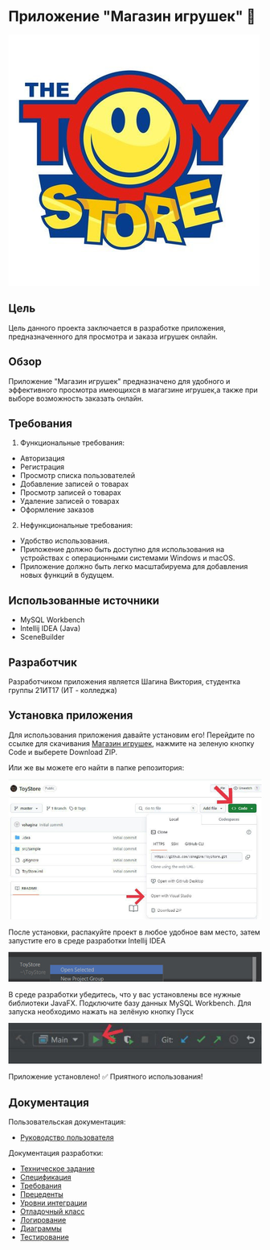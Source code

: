# Приложение "Магазин игрушек" 🐻

![logo](https://github.com/Vshagina/ToyStorePM02/blob/main/image/logo.jpg "logo")


## Цель 

Цель данного проекта заключается в разработке приложения, предназначенного для просмотра и заказа игрушек онлайн.

## Обзор 

Приложение "Магазин игрушек" предназначено для удобного и эффективного просмотра имеющихся в магагзине игрушек,а также при выборе возможность заказать онлайн.

## Требования

1. Функциональные требования:
- Авторизация 
- Регистрация
- Просмотр списка пользователей
- Добавление записей о товарах
- Просмотр записей о товарах
- Удаление записей о товарах
- Оформление заказов

2. Нефункциональные требования:
- Удобство использования.
- Приложение должно быть доступно для использования на устройствах с операционными системами Windows и macOS.
- Приложение должно быть легко масштабируема для добавления новых функций в будущем.

## Использованные источники 

- MySQL Workbench 
- Intellij IDEA (Java)
- SceneBuilder

## Разработчик

Разработчиком приложения является Шагина Виктория, студентка группы 21ИТ17 (ИТ - колледжа) 

## Установка приложения 

Для использования приложения давайте установим его! Перейдите по ссылке для скачивания [Магазин игрушек](https://github.com/Vshagina/ToyStore), нажмите на зеленую кнопку Code и выберете Download ZIP.

Или же вы можете его найти в папке репозитория: 

![sc1](https://github.com/Vshagina/ToyStorePM02/blob/main/image/sc1.jpg "sc1")

После установки, распакуйте проект в любое удобное вам место, затем запустите его в среде разработки Intellij IDEA

![sc2](https://github.com/Vshagina/ToyStorePM02/blob/main/image/sc2.jpg "sc2")

В среде разработки убедитесь, что у вас установлены все нужные библиотеки JavaFX. 
Подключите базу данных MySQL Workbench.
Для запуска необходимо нажать на зелёную кнопку Пуск

![sc3](https://github.com/Vshagina/ToyStorePM02/blob/main/image/sc3.jpg "sc3")

Приложение установлено! :white_check_mark: Приятного использования!

## Документация 

Пользовательская документация:

- [Руководство пользователя](https://github.com/Vshagina/ToyStorePM02/wiki/8.-%D0%A0%D1%83%D0%BA%D0%BE%D0%B2%D0%BE%D0%B4%D1%81%D1%82%D0%B2%D0%BE-%D0%BF%D0%BE%D0%BB%D1%8C%D0%B7%D0%BE%D0%B2%D0%B0%D1%82%D0%B5%D0%BB%D1%8F)
  
Документация разработки:

- [Техническое задание](https://github.com/Vshagina/ToyStorePM02/wiki/1.-%D0%A2%D0%B5%D1%85%D0%BD%D0%B8%D1%87%D0%B5%D1%81%D0%BA%D0%BE%D0%B5-%D0%B7%D0%B0%D0%B4%D0%B0%D0%BD%D0%B8%D0%B5)
- [Спецификация](https://github.com/Vshagina/ToyStorePM02/wiki/2.-%D0%A1%D0%BF%D0%B5%D1%86%D0%B8%D1%84%D0%B8%D0%BA%D0%B0%D1%86%D0%B8%D1%8F)
- [Требования](https://github.com/Vshagina/ToyStorePM02/wiki/3.-%D0%A2%D1%80%D0%B5%D0%B1%D0%BE%D0%B2%D0%B0%D0%BD%D0%B8%D1%8F)
- [Прецеденты](https://github.com/Vshagina/ToyStorePM02/wiki/4.-%D0%9F%D1%80%D0%B5%D1%86%D0%B5%D0%B4%D0%B5%D0%BD%D1%82%D1%8B)
- [Уровни интеграции](https://github.com/Vshagina/ToyStorePM02/wiki/5.-%D0%A3%D1%80%D0%BE%D0%B2%D0%BD%D0%B8-%D0%B8%D0%BD%D1%82%D0%B5%D0%B3%D1%80%D0%B0%D1%86%D0%B8%D0%B8)
- [Отладочный класс](https://github.com/Vshagina/ToyStorePM02/wiki/6.-%D0%9E%D1%82%D0%BB%D0%B0%D0%B4%D0%BE%D1%87%D0%BD%D1%8B%D0%B9-%D0%BA%D0%BB%D0%B0%D1%81%D1%81)
- [Логирование](https://github.com/Vshagina/ToyStorePM02/wiki/7.-%D0%9B%D0%BE%D0%B3%D0%B8%D1%80%D0%BE%D0%B2%D0%B0%D0%BD%D0%B8%D0%B5)
- [Диаграммы](https://github.com/Vshagina/ToyStorePM02/wiki/9.-%D0%94%D0%B8%D0%B0%D0%B3%D1%80%D0%B0%D0%BC%D0%BC%D1%8B)
- [Тестирование](https://github.com/Vshagina/ToyStorePM02/wiki/%D0%A2%D0%B5%D1%81%D1%82%D0%B8%D1%80%D0%BE%D0%B2%D0%B0%D0%BD%D0%B8%D0%B5)
